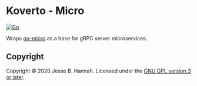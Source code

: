# Koverto - Micro

[![Go](https://github.com/koverto/micro/workflows/Go/badge.svg)][workflow]

Wraps [go-micro][] as a base for gRPC server microservices.

## Copyright

Copyright © 2020 Jesse B. Hannah. Licensed under the [GNU GPL version 3 or
later][gpl].

[gpl]: LICENSE
[go-micro]: https://github.com/micro/go-micro
[workflow]: https://github.com/koverto/micro/actions?query=workflow%3AGo

